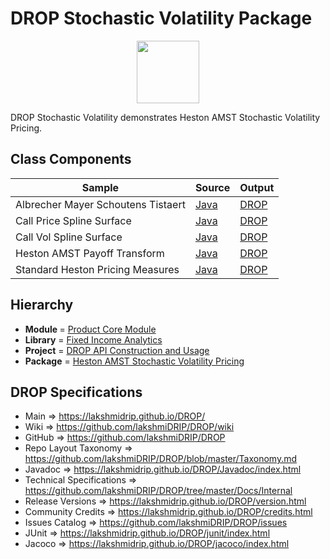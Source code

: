 # DROP Stochastic Volatility Package

<p align="center"><img src="https://github.com/lakshmiDRIP/DROP/blob/master/DRIP_Logo.gif?raw=true" width="100"></p>

DROP Stochastic Volatility demonstrates Heston AMST Stochastic Volatility Pricing.


## Class Components

 |     Sample     | Source | Output |
 |----------------|--------|--------|
 | Albrecher Mayer Schoutens Tistaert | [Java](https://github.com/lakshmiDRIP/DROP/tree/master/src/main/java/org/drip/sample/stochasticvolatility/AlbrecherMayerSchoutensTistaert.java) | [DROP](https://github.com/lakshmiDRIP/DROP/blob/master/drop/org/drip/sample/stochasticvolatility/AlbrecherMayerSchoutensTistaert.drop) |
 | Call Price Spline Surface | [Java](https://github.com/lakshmiDRIP/DROP/tree/master/src/main/java/org/drip/sample/stochasticvolatility/CallPriceSplineSurface.java) | [DROP](https://github.com/lakshmiDRIP/DROP/blob/master/drop/org/drip/sample/stochasticvolatility/CallPriceSplineSurface.drop) |
 | Call Vol Spline Surface | [Java](https://github.com/lakshmiDRIP/DROP/tree/master/src/main/java/org/drip/sample/stochasticvolatility/CallVolSplineSurface.java) | [DROP](https://github.com/lakshmiDRIP/DROP/blob/master/drop/org/drip/sample/stochasticvolatility/CallVolSplineSurface.drop) |
 | Heston AMST Payoff Transform | [Java](https://github.com/lakshmiDRIP/DROP/tree/master/src/main/java/org/drip/sample/stochasticvolatility/HestonAMSTPayoffTransform.java) | [DROP](https://github.com/lakshmiDRIP/DROP/blob/master/drop/org/drip/sample/stochasticvolatility/HestonAMSTPayoffTransform.drop) |
 | Standard Heston Pricing Measures | [Java](https://github.com/lakshmiDRIP/DROP/tree/master/src/main/java/org/drip/sample/stochasticvolatility/StandardHestonPricingMeasures.java) | [DROP](https://github.com/lakshmiDRIP/DROP/blob/master/drop/org/drip/sample/stochasticvolatility/StandardHestonPricingMeasures.drop) |


## Hierarchy

 <ul>
	<li><b>Module </b> = <a href = "https://github.com/lakshmiDRIP/DROP/tree/master/ProductCore.md">Product Core Module</a></li>
	<li><b>Library</b> = <a href = "https://github.com/lakshmiDRIP/DROP/tree/master/FixedIncomeAnalyticsLibrary.md">Fixed Income Analytics</a></li>
	<li><b>Project</b> = <a href = "https://github.com/lakshmiDRIP/DROP/tree/master/src/main/java/org/drip/sample/README.md">DROP API Construction and Usage</a></li>
	<li><b>Package</b> = <a href = "https://github.com/lakshmiDRIP/DROP/tree/master/src/main/java/org/drip/sample/stochasticvolatility/README.md">Heston AMST Stochastic Volatility Pricing</a></li>
 </ul>


## DROP Specifications

 * Main                     => https://lakshmidrip.github.io/DROP/
 * Wiki                     => https://github.com/lakshmiDRIP/DROP/wiki
 * GitHub                   => https://github.com/lakshmiDRIP/DROP
 * Repo Layout Taxonomy     => https://github.com/lakshmiDRIP/DROP/blob/master/Taxonomy.md
 * Javadoc                  => https://lakshmidrip.github.io/DROP/Javadoc/index.html
 * Technical Specifications => https://github.com/lakshmiDRIP/DROP/tree/master/Docs/Internal
 * Release Versions         => https://lakshmidrip.github.io/DROP/version.html
 * Community Credits        => https://lakshmidrip.github.io/DROP/credits.html
 * Issues Catalog           => https://github.com/lakshmiDRIP/DROP/issues
 * JUnit                    => https://lakshmidrip.github.io/DROP/junit/index.html
 * Jacoco                   => https://lakshmidrip.github.io/DROP/jacoco/index.html
